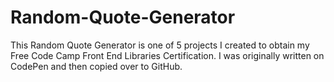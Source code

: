 # Random-Quote-Generator
This Random Quote Generator is one of 5 projects I created to obtain my Free Code Camp Front End Libraries Certification. I was originally written on CodePen and then copied over to GitHub.
